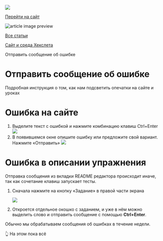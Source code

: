 [![](https://files.carrotquest.app/knowledge-bases-images/logos/64033/1726575914708-nb7xvabz.png)](/)

[Перейти на сайт](https://ru.hexlet.io)

![article image preview]()

[Все статьи](/)

[Сайт и среда Хекслета](/category/4314)

Отправить сообщение об ошибке

# Отправить сообщение об ошибке

Подробная инструкция о том, как нам подсветить опечатки на сайте и уроках

# Ошибка на сайте

1. Выделите текст с ошибкой и нажмите комбинацию клавиш Ctrl+Enter
   ![](https://files.carrotquest.app/knowledge-bases-images/articles/64033/64033-1727362223978-whn2dvqx.png)
2. В появившемся окне опишите ошибку или предложите свой вариант. Нажмите «Отправить»
   ![](https://files.carrotquest.app/knowledge-bases-images/articles/64033/64033-1727362223976-af5j7z2g.png)

# Ошибка в описании упражнения

Отправка сообщения из вкладки README редактора происходит иначе, так как сочетание клавиш запускает тесты.

1. Сначала нажмите на кнопку «Задание» в правой части экрана

   ![](https://files.carrotquest.app/knowledge-bases-images/articles/64033/64033-1727362223782-14zmpoub.png)
2. Откроется отдельное окошко с заданием, и уже в нём можно выделить слово и отправить сообщение с помощью **Ctrl+Enter**.

Обычно мы обрабатываем сообщения об ошибках в течение недели.

👆 На этом пока всё